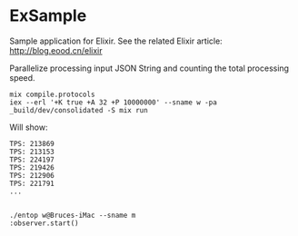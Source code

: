 ExSample
=====

Sample application for Elixir. See the related Elixir article: http://blog.eood.cn/elixir

Parallelize processing input JSON String and counting the total processing speed.

    mix compile.protocols
    iex --erl '+K true +A 32 +P 10000000' --sname w -pa _build/dev/consolidated -S mix run

Will show:

    TPS: 213869
    TPS: 213153
    TPS: 224197
    TPS: 219426
    TPS: 212906
    TPS: 221791
    ...


    ./entop w@Bruces-iMac --sname m
    :observer.start()
